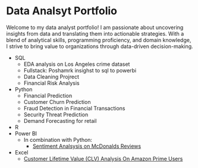 # Data Analsyt Portfolio
Welcome to my data analyst portfolio! I am passionate about uncovering insights from data and translating them into actionable strategies. With a blend of analytical skills, programming proficiency, and domain knowledge, I strive to bring value to organizations through data-driven decision-making. 

- SQL
  - EDA analysis on Los Angeles crime dataset
  - Fullstack: Poshamrk insighst to sql to powerbi
  - Data Cleaning Projrect
  - Financial Risk Analysis
- Python
  - Financial Prediction
  - Customer Churn Prediction
  - Fraud Detection in Financial Transactions
  - Security Threat Prediction
  - Demand Forecasting for retail
- R
- Power BI
  - In combination with Python:
    - [Sentiment Analsysis on McDonalds Reviews](https://github.com/daniellaakpoguma/Data-Analsyt-Portfolio/tree/main/McDonald's%20Review%20Analysis)
- Excel
  - [Customer Lifetime Value (CLV) Analysis On Amazon Prime Users](https://github.com/daniellaakpoguma/Data-Analsyt-Portfolio/tree/main/CLV%20Analysis%20On%20Amazon%20Prime%20Users)
 
  



